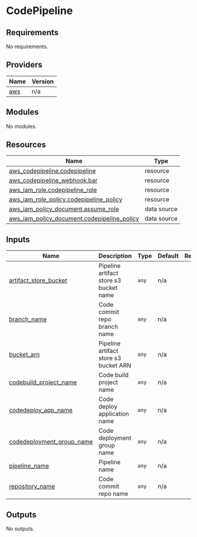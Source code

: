 # CodePipeline

<!-- BEGINNING OF PRE-COMMIT-TERRAFORM DOCS HOOK -->
## Requirements

No requirements.

## Providers

| Name | Version |
|------|---------|
| <a name="provider_aws"></a> [aws](#provider\_aws) | n/a |

## Modules

No modules.

## Resources

| Name | Type |
|------|------|
| [aws_codepipeline.codepipeline](https://registry.terraform.io/providers/hashicorp/aws/latest/docs/resources/codepipeline) | resource |
| [aws_codepipeline_webhook.bar](https://registry.terraform.io/providers/hashicorp/aws/latest/docs/resources/codepipeline_webhook) | resource |
| [aws_iam_role.codepipeline_role](https://registry.terraform.io/providers/hashicorp/aws/latest/docs/resources/iam_role) | resource |
| [aws_iam_role_policy.codepipeline_policy](https://registry.terraform.io/providers/hashicorp/aws/latest/docs/resources/iam_role_policy) | resource |
| [aws_iam_policy_document.assume_role](https://registry.terraform.io/providers/hashicorp/aws/latest/docs/data-sources/iam_policy_document) | data source |
| [aws_iam_policy_document.codepipeline_policy](https://registry.terraform.io/providers/hashicorp/aws/latest/docs/data-sources/iam_policy_document) | data source |

## Inputs

| Name | Description | Type | Default | Required |
|------|-------------|------|---------|:--------:|
| <a name="input_artifact_store_bucket"></a> [artifact\_store\_bucket](#input\_artifact\_store\_bucket) | Pipeline artifact store s3 bucket name | `any` | n/a | yes |
| <a name="input_branch_name"></a> [branch\_name](#input\_branch\_name) | Code commit repo branch name | `any` | n/a | yes |
| <a name="input_bucket_arn"></a> [bucket\_arn](#input\_bucket\_arn) | Pipeline artifact store s3 bucket ARN | `any` | n/a | yes |
| <a name="input_codebuild_project_name"></a> [codebuild\_project\_name](#input\_codebuild\_project\_name) | Code build project name | `any` | n/a | yes |
| <a name="input_codedeploy_app_name"></a> [codedeploy\_app\_name](#input\_codedeploy\_app\_name) | Code deploy application name | `any` | n/a | yes |
| <a name="input_codedeployment_group_name"></a> [codedeployment\_group\_name](#input\_codedeployment\_group\_name) | Code deployment group name | `any` | n/a | yes |
| <a name="input_pipeline_name"></a> [pipeline\_name](#input\_pipeline\_name) | Pipeline name | `any` | n/a | yes |
| <a name="input_repository_name"></a> [repository\_name](#input\_repository\_name) | Code commit repo name | `any` | n/a | yes |

## Outputs

No outputs.
<!-- END OF PRE-COMMIT-TERRAFORM DOCS HOOK -->
